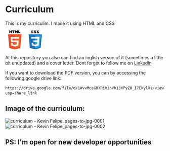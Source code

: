 # Curriculum
<p>This is my curriculim. I made it using HTML and CSS</p>

<div styl="display:flex;">
  <img src="https://raw.githubusercontent.com/github/explore/80688e429a7d4ef2fca1e82350fe8e3517d3494d/topics/html/html.png" alt="HTML logo" height="60px"/>
  <img src="https://raw.githubusercontent.com/github/explore/80688e429a7d4ef2fca1e82350fe8e3517d3494d/topics/css/css.png" alt="CSS logo" height="60px"/>
</div>

<p>At this repository you also can find an inglish verson of it (sometimes a little bit unupdated) and a cover letter. Dont forget to follow me on <a href="https://www.linkedin.com/in/kevin-felipe-2b4678217/">Linkedin</a></p>

<p>If you want to download the PDF version, you can by accessing the following google drive link:</p>

```
https://drive.google.com/file/d/1WvvMceGBXRiVinVh13XPyZ8_I7EkylXs/view?usp=share_link
```

## Image of the curriculum:

![curriculum - Kevin Felipe_pages-to-jpg-0001](https://github.com/KevinFGR/Curriculum/assets/109561598/24d9a135-7832-4a57-ba6a-c7bbb9e86259)
![curriculum - Kevin Felipe_pages-to-jpg-0002](https://github.com/KevinFGR/Curriculum/assets/109561598/1f42f6f3-a8ce-4e18-938e-c8e1aaf2028f)

## PS: I'm open for new developer opportunities
